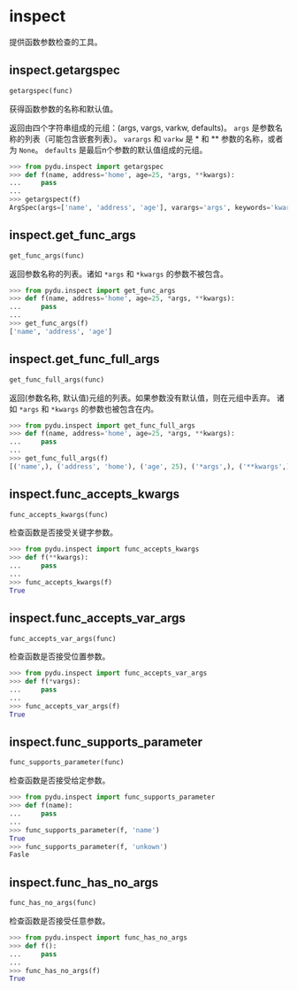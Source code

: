 # inspect

提供函数参数检查的工具。

## inspect.getargspec
```python
getargspec(func)
```

获得函数参数的名称和默认值。

返回由四个字符串组成的元组：(args, vargs, varkw, defaults)。
`args` 是参数名称的列表（可能包含嵌套列表）。
`varargs` 和 `varkw` 是 * 和 ** 参数的名称，或者为 `None`。
`defaults` 是最后n个参数的默认值组成的元组。

```python
>>> from pydu.inspect import getargspec
>>> def f(name, address='home', age=25, *args, **kwargs):
...     pass
...
>>> getargspect(f)
ArgSpec(args=['name', 'address', 'age'], varargs='args', keywords='kwargs', defaults=('home', 25))
```


## inspect.get_func_args
```python
get_func_args(func)
```

返回参数名称的列表。诸如 `*args` 和 `*kwargs` 的参数不被包含。

```python
>>> from pydu.inspect import get_func_args
>>> def f(name, address='home', age=25, *args, **kwargs):
...     pass
...
>>> get_func_args(f)
['name', 'address', 'age']
```


## inspect.get_func_full_args
```python
get_func_full_args(func)
```

返回(参数名称, 默认值)元组的列表。如果参数没有默认值，则在元组中丢弃。
诸如 `*args` 和 `*kwargs` 的参数也被包含在内。

```python
>>> from pydu.inspect import get_func_full_args
>>> def f(name, address='home', age=25, *args, **kwargs):
...     pass
...
>>> get_func_full_args(f)
[('name',), ('address', 'home'), ('age', 25), ('*args',), ('**kwargs',)]
```


## inspect.func_accepts_kwargs
```python
func_accepts_kwargs(func)
```

检查函数是否接受关键字参数。

```python
>>> from pydu.inspect import func_accepts_kwargs
>>> def f(**kwargs):
...     pass
...
>>> func_accepts_kwargs(f)
True
```


## inspect.func_accepts_var_args
```python
func_accepts_var_args(func)
```

检查函数是否接受位置参数。

```python
>>> from pydu.inspect import func_accepts_var_args
>>> def f(*vargs):
...     pass
...
>>> func_accepts_var_args(f)
True
```


## inspect.func_supports_parameter
```python
func_supports_parameter(func)
```

检查函数是否接受给定参数。

```python
>>> from pydu.inspect import func_supports_parameter
>>> def f(name):
...     pass
...
>>> func_supports_parameter(f, 'name')
True
>>> func_supports_parameter(f, 'unkown')
Fasle
```


## inspect.func_has_no_args
```python
func_has_no_args(func)
```

检查函数是否接受任意参数。

```python
>>> from pydu.inspect import func_has_no_args
>>> def f():
...     pass
...
>>> func_has_no_args(f)
True
```
